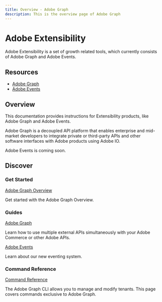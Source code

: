 ```yaml
---
title: Overview - Adobe Graph
description: This is the overview page of Adobe Graph
---
```


<Hero slots="heading, text"/>

# Adobe Extensibility

Adobe Extensibility is a set of growth related tools, which currently consists of Adobe Graph and Adobe Events.

<Resources slots="heading, links"/>

## Resources

*  [Adobe Graph](../guides/gateway/index.md)
*  [Adobe Events](www.adobe.com)

## Overview

This documentation provides instructions for Extensibility products, like Adobe Graph and Adobe Events.

Adobe Graph is a decoupled API platform that enables enterprise and mid-market developers to integrate private or third-party APIs and other software interfaces with Adobe products using Adobe IO.

Adobe Events is coming soon.

## Discover

<DiscoverBlock width="100%" slots="heading, link, text"/>

### Get Started

[Adobe Graph Overview](../pages/guides/gateway/index.md/)

Get started with the Adobe Graph Overview.

<DiscoverBlock slots="heading, link, text"/>

### Guides

[Adobe Graph](guides/gateway/)

Learn how to use multiple external APIs simultaneously with your Adobe Commerce or other Adobe APIs.

<DiscoverBlock slots="link, text"/>

[Adobe Events](www.adobe.com)

Learn about our new eventing system.

<DiscoverBlock slots="link, text"/>

<DiscoverBlock width="100%" slots="heading, link, text"/>

### Command Reference

[Command Reference](..gateway/../guides/gateway/command-reference.md)

The Adobe Graph CLI allows you to manage and modify tenants. This page covers commands exclusive to Adobe Graph.